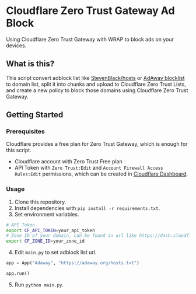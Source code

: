# Cloudflare Zero Trust Gateway Ad Block

Using Cloudflare Zero Trust Gateway with WRAP to block ads on your devices.

## What is this?

This script convert adblock list like [StevenBlack/hosts](https://github.com/StevenBlack/hosts) or [AdAway blocklist](https://adaway.org/hosts.txt) to domain list, split it into chunks and upload to Cloudflare Zero Trust Lists, and create a new policy to block those domains using Cloudflare Zero Trust Gateway.

## Getting Started

### Prerequisites

Cloudflare provides a free plan for Zero Trust Gateway, which is enough for this script.

- Cloudflare account with Zero Trust Free plan
- API Token with `Zero Trust:Edit` and `Account Firewall Access Rules:Edit` permissions, which can be created in [Cloudflare Dashboard](https://dash.cloudflare.com/profile/api-tokens).

### Usage

1. Clone this repository.
2. Install dependencies with `pip install -r requirements.txt`.
3. Set environment variables.

```bash
# API Token
export CF_API_TOKEN=your_api_token
# Zone ID of your domain, can be found in url like https://dash.cloudflare.com/{zone_id}
export CF_ZONE_ID=your_zone_id
```

4. Edit `main.py` to set adblock list url.

```python
app = App("Adaway", "https://adaway.org/hosts.txt")

app.run()
```

5. Run `python main.py`.
